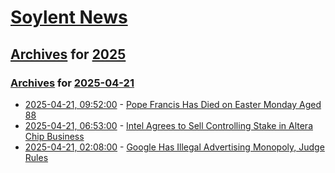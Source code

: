 # [Soylent News](../../../README.md)

## [Archives](../../index.md) for [2025](../index.md)

### [Archives](../../index.md) for [2025-04-21](index.md)

* [2025-04-21, 09:52:00](https://soylentnews.org/breakingnews/article.pl?sid=25/04/21/0944225&from=rss) - [Pope Francis Has Died on Easter Monday Aged 88](https://soylentnews.org/breakingnews/article.pl?sid=25/04/21/0944225&from=rss)
* [2025-04-21, 06:53:00](https://soylentnews.org/article.pl?sid=25/04/20/0455204&from=rss) - [Intel Agrees to Sell Controlling Stake in Altera Chip Business](https://soylentnews.org/article.pl?sid=25/04/20/0455204&from=rss)
* [2025-04-21, 02:08:00](https://soylentnews.org/article.pl?sid=25/04/20/0452238&from=rss) - [Google Has Illegal Advertising Monopoly, Judge Rules](https://soylentnews.org/article.pl?sid=25/04/20/0452238&from=rss)
